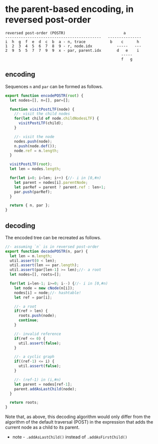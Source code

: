
<!-- ======================================================================= -->
# the parent-based encoding, in reversed post-order

```
reversed post-order (POSTR)                          a
-------------------------------------------   ---------------
i  h  g  f  e  d  c  b  a - n, trace           b    c      h
1  2  3  4  5  6  7  8  9 - r, node.idx           -----   ---
2  9  5  5  7  7  9  9  x - par, parent.idx       d   e    i
                                                    -----
                                                    f   g
```

<!-- ======================================================================= -->
## encoding

Sequences `n` and `par` can be formed as follows.

```js
export function encodePOSTR(root) {
  let nodes=[], n=[], par=[];

  function visitPostLTF(node) {
    //- visit the child nodes
    for(let child of node.childNodesLTF) {
      visitPostLTF(child);
    }

    //- visit the node
    nodes.push(node);
    n.push(node.def());
    node.ref = n.length;
  }

  visitPostLTF(root);
  let len = nodes.length;

  for(let i=0; i<len; i++) {//- i in [0,#n)
    let parent = nodes[i].parentNode;
    let parRef = parent ? parent.ref : len+1;
    par.push(parRef);
  }

  return { n, par };
}
```

<!-- ======================================================================= -->
## decoding

The encoded tree can be recreated as follows.

```js
//- assuming `n` is in reversed post-order
export function decodePOSTR(n, par) {
  let len = n.length;
  util.assert(0 < len);
  util.assert(len == par.length);
  util.assert(par[len-1] >= len);//- a root
  let nodes=[], roots=[];

  for(let i=len-1; i>=0; i--) {//- i in [0,#n)
    let node = new cNode(n[i]);
    nodes[i] = node;//- hashtable!
    let ref = par[i];

    //- a root
    if(ref > len) {
      roots.push(node);
      continue;
    }

    //- invalid reference
    if(ref <= 0) {
      util.assert(false);
    }

    //- a cyclic graph
    if((ref-1) <= i) {
      util.assert(false);
    }

    //- (ref-1) in (i,#n)
    let parent = nodes[ref-1];
    parent.addAsLastChild(node);
  }

  return roots;
}
```

Note that, as above, this decoding algorithm would only differ from the
algorithm of the default traversal (POST) in the expression that adds the
current node as a child to its parent.

* note - `.addAsLastChild()` instead of `.addAsFirstChild()`
